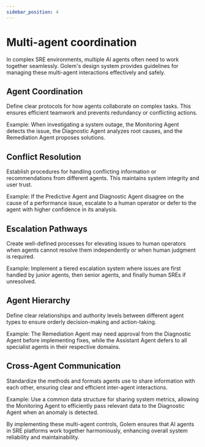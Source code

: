 ```yaml
---
sidebar_position: 4
---
```


# Multi-agent coordination

In complex SRE environments, multiple AI agents often need to work together seamlessly. Golem's design system provides guidelines for managing these multi-agent interactions effectively and safely.

## Agent Coordination

Define clear protocols for how agents collaborate on complex tasks. This ensures efficient teamwork and prevents redundancy or conflicting actions.

Example: When investigating a system outage, the Monitoring Agent detects the issue, the Diagnostic Agent analyzes root causes, and the Remediation Agent proposes solutions.

## Conflict Resolution

Establish procedures for handling conflicting information or recommendations from different agents. This maintains system integrity and user trust.

Example: If the Predictive Agent and Diagnostic Agent disagree on the cause of a performance issue, escalate to a human operator or defer to the agent with higher confidence in its analysis.

## Escalation Pathways

Create well-defined processes for elevating issues to human operators when agents cannot resolve them independently or when human judgment is required.

Example: Implement a tiered escalation system where issues are first handled by junior agents, then senior agents, and finally human SREs if unresolved.

## Agent Hierarchy

Define clear relationships and authority levels between different agent types to ensure orderly decision-making and action-taking.

Example: The Remediation Agent may need approval from the Diagnostic Agent before implementing fixes, while the Assistant Agent defers to all specialist agents in their respective domains.

## Cross-Agent Communication

Standardize the methods and formats agents use to share information with each other, ensuring clear and efficient inter-agent interactions.

Example: Use a common data structure for sharing system metrics, allowing the Monitoring Agent to efficiently pass relevant data to the Diagnostic Agent when an anomaly is detected.

By implementing these multi-agent controls, Golem ensures that AI agents in SRE platforms work together harmoniously, enhancing overall system reliability and maintainability.